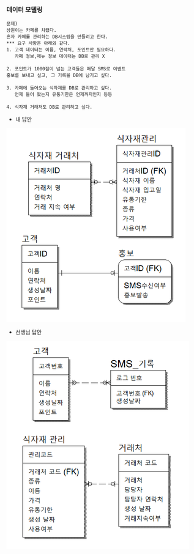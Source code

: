 ### 데이터 모델링
```
문제)  
상원이는 카페를 차렸다.
혼자 카페를 관리하는 DB시스템을 만들려고 한다.
*** 요구 사항은 아래와 같다.
1. 고객 데이터는 이름, 연락처, 포인트만 필요하다.
   카페 정보,메뉴 정보 데이터는 DB로 관리 X

2. 포인트가 1000점이 넘는 고객들은 매달 SMS로 이벤트
홍보를 보내고 싶고, 그 기록을 DB에 남기고 싶다.

3. 카페에 들어오는 식자재를 DB로 관리하고 싶다.
   언제 들어 왔는지 유통기한은 언제까지인지 등등

4. 식자재 거래처도 DB로 관리하고 싶다.
```
- 내 답안

![카페데이터에대한내답안](/SQL/데이터모델링/카페데이터에_대한_내답안.PNG)

- 선생님 답안

![카페데이터에대한선생님답안](/SQL/데이터모델링/카페데이터에_대한_선생님답안.PNG)